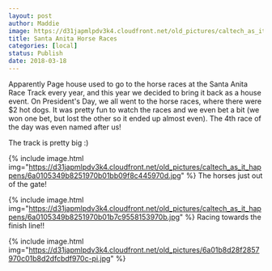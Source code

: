 ```yaml
---
layout: post
author: Maddie
image: https://d31japmlpdv3k4.cloudfront.net/old_pictures/caltech_as_it_happens/6a0105349b8251970b01bb09f8c44d970d.jpg
title: Santa Anita Horse Races
categories: [local]
status: Publish
date: 2018-03-18
---
```


Apparently Page house used to go to the horse races at the Santa Anita Race Track every year, and this year we decided to bring it back as a house event. On President's Day, we all went to the horse races, where there were $2 hot dogs. It was pretty fun to watch the races and we even bet a bit (we won one bet, but lost the other so it ended up almost even). The 4th race of the day was even named after us!

The track is pretty big :)


{% include image.html img="https://d31japmlpdv3k4.cloudfront.net/old_pictures/caltech_as_it_happens/6a0105349b8251970b01bb09f8c445970d.jpg" %}
The horses just out of the gate!


{% include image.html img="https://d31japmlpdv3k4.cloudfront.net/old_pictures/caltech_as_it_happens/6a0105349b8251970b01b7c9558153970b.jpg" %}
Racing towards the finish line!!


{% include image.html img="https://d31japmlpdv3k4.cloudfront.net/old_pictures/6a01b8d28f2857970c01b8d2dfcbdf970c-pi.jpg" %}
